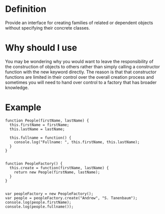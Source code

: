 # Definition
Provide an interface for creating families of related or dependent objects without specifying their concrete classes.

# Why should I use

You may be wondering why you would want to leave the responsibility of the construction of objects to others rather than simply calling a constructor function with the new keyword directly. The reason is that that constructor functions are limited in their control over the overall creation process and sometimes you will need to hand over control to a factory that has broader knowledge.

# Example

    function People(firstName, lastName) {
      this.firstName = firstName;
      this.lastName = lastName;

      this.fullname = function() {
        console.log("Fullname: ", this.firstName, this.lastName);
      }
    }


    function PeopleFactory() {
      this.create = function(firstName, lastName) {
        return new People(firstName, lastName);
      }
    }


    var peopleFactory = new PeopleFactory();
    var people = peopleFactory.create("Andrew", "S. Tanenbaum");
    console.log(people.firstName);
    console.log(people.fullname());
